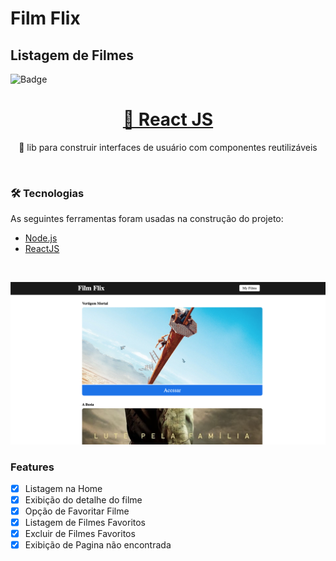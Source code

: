 # Film Flix

## Listagem de Filmes 


![Badge](https://img.shields.io/static/v1?label=FilmFlix&message=v0.0.1&color=f00fff)
 

<h1 align="center">
    <a href="https://pt-br.reactjs.org/">🔗 React JS</a>
</h1>

<p align="center">🚀 lib para construir interfaces de usuário com componentes reutilizáveis</p>
<br />
 

 ### 🛠 Tecnologias

As seguintes ferramentas foram usadas na construção do projeto:

- [Node.js](https://nodejs.org/en/)
- [ReactJS](https://pt-br.reactjs.org/)

<br />

![Details web](./assets/filmflix-screen.png) 

### Features

- [x] Listagem na Home
- [x] Exibição do detalhe do filme
- [x] Opção de Favoritar Filme
- [x] Listagem de Filmes Favoritos
- [x] Excluir de Filmes Favoritos
- [x] Exibição de Pagina não encontrada

